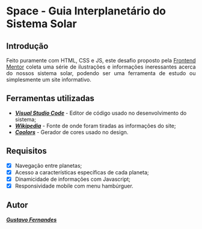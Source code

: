 # Space - Guia Interplanetário do Sistema Solar

## Introdução
<p align="justify">Feito puramente com HTML, CSS e JS, este desafio proposto pela <a href="https://www.frontendmentor.io/challenges/planets-fact-site-gazqN8w_f" target="_blank">Frontend Mentor</a> coleta uma série de ilustrações e informações ineressantes acerca do nossos sistema solar, podendo ser uma ferramenta de estudo ou simplesmente um site informativo.</p>

## Ferramentas utilizadas
- <b><i>[Visual Studio Code](https://code.visualstudio.com/)</i></b> - Editor de código usado no desenvolvimento do sistema;
- <b><i>[Wikipedia](https://www.wikipedia.org/)</i></b> - Fonte de onde foram tiradas as informações do site;
- <b><i>[Coolors](https://coolors.co/)</i></b> - Gerador de cores usado no design.

## Requisitos
- [x] Navegação entre planetas;
- [x] Acesso a características específicas de cada planeta;
- [x] Dinamicidade de informações com Javascript;
- [x] Responsividade mobile com menu hambúrguer.

## Autor
<b><i>[Gustavo Fernandes](https://github.com/gufernandess)</i>
